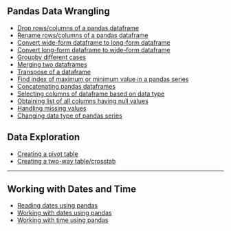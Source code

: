 ## Pandas Data Wrangling

- [Drop rows/columns of a pandas dataframe](https://nbviewer.jupyter.org/github/jeswingeorge/Python-DS-notes/blob/master/Pandas/5.%20Drop%20rows-columns%20of%20pandas%20dataframe.ipynb)
- [Rename rows/columns of a pandas dataframe](https://nbviewer.jupyter.org/github/jeswingeorge/Python-DS-notes/blob/master/Pandas/6.%20Rename%20rows-columns%20of%20pandas%20dataframe.ipynb)
- [Convert wide-form dataframe to long-form dataframe](https://nbviewer.jupyter.org/github/jeswingeorge/Python-DS-notes/blob/master/Pandas/2.%20Wide%20to%20long%20dataframe.ipynb)
- [Convert long-form dataframe to wide-form dataframe](https://nbviewer.jupyter.org/github/jeswingeorge/Python-DS-notes/blob/master/Pandas/3.%20Long%20to%20wide%20format%20dataframe.ipynb)
- [Groupby different cases](https://nbviewer.jupyter.org/github/jeswingeorge/Python-DS-notes/blob/master/Pandas/using%20pandas%20groupby-%20Different%20cases.ipynb)
- [Merging two dataframes](https://nbviewer.jupyter.org/github/jeswingeorge/Python-DS-notes/blob/master/Pandas/9.%20Merge%20dataframes.ipynb)
- [Transpose of a dataframe](https://nbviewer.jupyter.org/github/jeswingeorge/Python-DS-notes/blob/master/Pandas/8.%20Transpose%20of%20dataframe.ipynb)
- [Find index of maximum or minimum value in a pandas series](https://nbviewer.jupyter.org/github/jeswingeorge/Python-DS-notes/blob/master/Pandas/10.%20Find%20index%20of%20maximum%20or%20minimum%20value%20in%20a%20pandas%20series.ipynb)
- [Concatenating pandas dataframes](https://nbviewer.jupyter.org/github/jeswingeorge/Python-DS-notes/blob/master/Pandas/11.%20Concatenating%20dataframes.ipynb)
- [Selecting columns of dataframe based on data type](https://nbviewer.jupyter.org/github/jeswingeorge/Python-DS-notes/blob/master/Pandas/14.select_cols_based_on_data_type.ipynb)
- [Obtaining list of all columns having null values](https://nbviewer.jupyter.org/github/jeswingeorge/Python-DS-notes/blob/master/Pandas/15.Cols_with_null_values.ipynb)
- [Handling missing values](https://nbviewer.jupyter.org/github/jeswingeorge/Data-Analytics-Notes/blob/master/Pandas/Data_school_notes/16.%20How%20do%20I%20handle%20missing%20values%20in%20pandas.ipynb)
- [Changing data type of pandas series]()


## Data Exploration

- [Creating a pivot table]()
- [Creating a two-way table/crosstab]()


***

## Working with Dates and Time

- [Reading dates using pandas](https://nbviewer.jupyter.org/github/jeswingeorge/Python-DS-notes/blob/master/Pandas/7.%20Reading%20dates%20using%20pandas.ipynb)
- [Working with dates using pandas](https://nbviewer.jupyter.org/github/jeswingeorge/Python-DS-notes/blob/master/Pandas/12.%20Working%20with%20dates.ipynb)
- [Working with time using pandas](https://nbviewer.jupyter.org/github/jeswingeorge/Python-DS-notes/blob/master/Pandas/13.%20Working%20with%20time.ipynb)